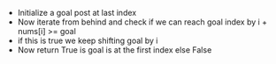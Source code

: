 - Initialize a goal post at last index
- Now iterate from behind and check if we can reach goal index by i + nums[i] >= goal
- if this is true we keep shifting goal by i
- Now return True is goal is at the first index else False